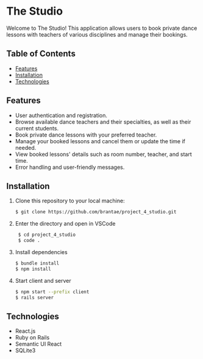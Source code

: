 # The Studio

Welcome to The Studio! This application allows users to book private dance lessons with teachers of various disciplines and manage their bookings.

## Table of Contents
- [Features](#features)
- [Installation](#installation)
- [Technologies](#technologies)

## Features

- User authentication and registration.
- Browse available dance teachers and their specialties, as well as their current students.
- Book private dance lessons with your preferred teacher.
- Manage your booked lessons and cancel them or update the time if needed.
- View booked lessons' details such as room number, teacher, and start time.
- Error handling and user-friendly messages.

## Installation

1. Clone this repository to your local machine:

   ```sh
   $ git clone https://github.com/brantae/project_4_studio.git

2. Enter the directory and open in VSCode

   ```sh
    $ cd project_4_studio
    $ code .

3. Install dependencies

   ```sh
   $ bundle install
   $ npm install

4. Start client and server
    ```sh
    $ npm start --prefix client 
    $ rails server

## Technologies

- React.js
- Ruby on Rails
- Semantic UI React
- SQLite3